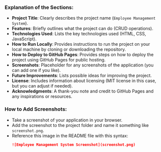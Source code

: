 
### Explanation of the Sections:

- **Project Title**: Clearly describes the project name (`Employee Management System`).
- **Features**: Briefly outlines what the project can do (CRUD operations).
- **Technologies Used**: Lists the key technologies used (HTML, CSS, JavaScript).
- **How to Run Locally**: Provides instructions to run the project on your local machine by cloning or downloading the repository.
- **How to Deploy to GitHub Pages**: Provides steps on how to deploy the project using GitHub Pages for public hosting.
- **Screenshots**: Placeholder for any screenshots of the application (you can add one if you like).
- **Future Improvements**: Lists possible ideas for improving the project.
- **License**: Includes information about licensing (MIT license in this case, but you can adjust if needed).
- **Acknowledgments**: A thank-you note and credit to GitHub Pages and any inspirations or resources.

### How to Add Screenshots:
- Take a screenshot of your application in your browser.
- Add the screenshot to the project folder and name it something like `screenshot.png`.
- Reference this image in the README file with this syntax:
  ```markdown
  ![Employee Management System Screenshot](screenshot.png)
